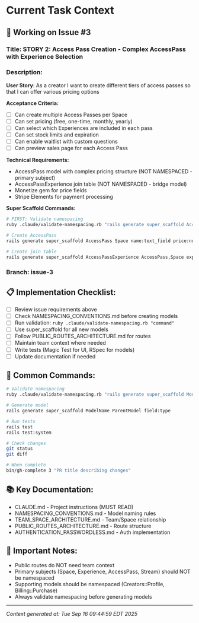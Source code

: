 # Current Task Context

## 🎯 Working on Issue #3

### Title: STORY 2: Access Pass Creation - Complex AccessPass with Experience Selection

### Description:
**User Story**: As a creator I want to create different tiers of access passes so that I can offer various pricing options

**Acceptance Criteria:**
- [ ] Can create multiple Access Passes per Space
- [ ] Can set pricing (free, one-time, monthly, yearly)
- [ ] Can select which Experiences are included in each pass
- [ ] Can set stock limits and expiration
- [ ] Can enable waitlist with custom questions
- [ ] Can preview sales page for each Access Pass

**Technical Requirements:**
- AccessPass model with complex pricing structure (NOT NAMESPACED - primary subject)
- AccessPassExperience join table (NOT NAMESPACED - bridge model) 
- Monetize gem for price fields
- Stripe Elements for payment processing

**Super Scaffold Commands:**
```bash
# FIRST: Validate namespacing
ruby .claude/validate-namespacing.rb "rails generate super_scaffold AccessPass Space ..."

# Create AccessPass
rails generate super_scaffold AccessPass Space name:text_field price:number_field pricing_type:options{free,one_time,monthly,yearly}

# Create join table
rails generate super_scaffold AccessPassExperience AccessPass,Space experience:belongs_to
```

### Branch: issue-3

## 📋 Implementation Checklist:
- [ ] Review issue requirements above
- [ ] Check NAMESPACING_CONVENTIONS.md before creating models
- [ ] Run validation: `ruby .claude/validate-namespacing.rb "command"`
- [ ] Use super_scaffold for all new models
- [ ] Follow PUBLIC_ROUTES_ARCHITECTURE.md for routes
- [ ] Maintain team context where needed
- [ ] Write tests (Magic Test for UI, RSpec for models)
- [ ] Update documentation if needed

## 🔧 Common Commands:
```bash
# Validate namespacing
ruby .claude/validate-namespacing.rb "rails generate super_scaffold ModelName"

# Generate model
rails generate super_scaffold ModelName ParentModel field:type

# Run tests
rails test
rails test:system

# Check changes
git status
git diff

# When complete
bin/gh-complete 3 "PR title describing changes"
```

## 📚 Key Documentation:
- CLAUDE.md - Project instructions (MUST READ)
- NAMESPACING_CONVENTIONS.md - Model naming rules
- TEAM_SPACE_ARCHITECTURE.md - Team/Space relationship
- PUBLIC_ROUTES_ARCHITECTURE.md - Route structure
- AUTHENTICATION_PASSWORDLESS.md - Auth implementation

## 🚨 Important Notes:
- Public routes do NOT need team context
- Primary subjects (Space, Experience, AccessPass, Stream) should NOT be namespaced
- Supporting models should be namespaced (Creators::Profile, Billing::Purchase)
- Always validate namespacing before generating models

---
*Context generated at: Tue Sep 16 09:44:59 EDT 2025*
